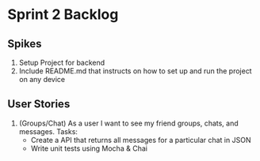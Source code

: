# Sprint 2 Backlog


## Spikes
1. Setup Project for backend
2. Include README.md that instructs on how to set up and run the project on any device

## User Stories

1. (Groups/Chat) As a user I want to see my friend groups, chats, and messages. 
   Tasks:
   - Create a API that returns all messages for a particular chat in JSON 
   - Write unit tests using Mocha & Chai


